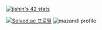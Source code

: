 [![jishin's 42 stats](https://badge.mediaplus.ma/darkblue/jishin?1337Badge=off&UM6P=off)](https://github.com/oakoudad/badge42)

[![Solved.ac
프로필](http://mazassumnida.wtf/api/v2/generate_badge?boj=xhxhdk017)](https://solved.ac/xhxhdk017)
![mazandi profile](http://mazandi.herokuapp.com/api?handle=xhxhdk017&theme=warm)

<!--
**shinj915/shinj915** is a ✨ _special_ ✨ repository because its `README.md` (this file) appears on your GitHub profile.

Here are some ideas to get you started:

- 🔭 I’m currently working on ...
- 🌱 I’m currently learning ...
- 👯 I’m looking to collaborate on ...
- 🤔 I’m looking for help with ...
- 💬 Ask me about ...
- 📫 How to reach me: ...
- 😄 Pronouns: ...
- ⚡ Fun fact: ...
-->
